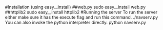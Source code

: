 #Installation (using easy__install)
##web.py
sudo easy__install web.py
##httplib2
sudo easy__install httplib2
#Running the server
To run the server either make sure it has the execute flag and run this command.
	./navserv.py
You can also invoke the python interpreter directly.
	python navserv.py
